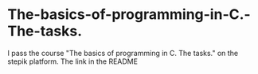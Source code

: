 # The-basics-of-programming-in-C.-The-tasks.
I pass the course "The basics of programming in C. The tasks." on the stepik platform. The link in the README
